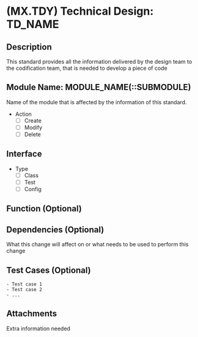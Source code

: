 # (MX.TDY) Technical Design: TD_NAME

## Description

This standard provides all the information delivered by the design team to the codification team, that is needed to develop a piece of code

## Module Name: MODULE_NAME(::SUBMODULE)

Name of the module that is affected by the information of this standard.
- Action
    - [ ] Create
    - [ ] Modify
    - [ ] Delete

## Interface
- Type
    - [ ] Class
    - [ ] Test
    - [ ] Config

## Function (Optional)

## Dependencies (Optional)
What this change will affect on or what needs to be used to perform this change

## Test Cases (Optional)
    - Test case 1
    - Test case 2
    - ...

## Attachments
Extra information needed

